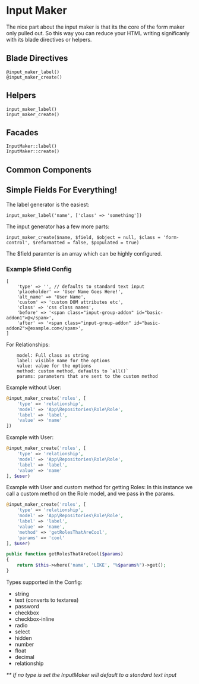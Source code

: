 # Input Maker

The nice part about the input maker is that its the core of the form maker only pulled out. So this way you can reduce your HTML writing significanly with its blade directives or helpers.

## Blade Directives

```
@input_maker_label()
@input_maker_create()
```

## Helpers

```
input_maker_label()
input_maker_create()
```

## Facades

```
InputMaker::label()
InputMaker::create()
```

## Common Components

## Simple Fields For Everything!

The label generator is the easiest:

```
input_maker_label('name', ['class' => 'something'])
```

The input generator has a few more parts:

```
input_maker_create($name, $field, $object = null, $class = 'form-control', $reformatted = false, $populated = true)
```

The $field paramter is an array which can be highly configured.

### Example $field Config

```
[
    'type' => '', // defaults to standard text input
    'placeholder' => 'User Name Goes Here!',
    'alt_name' => 'User Name',
    'custom' => 'custom DOM attributes etc',
    'class' => 'css class names',
    'before' => '<span class="input-group-addon" id="basic-addon1">@</span>',
    'after' => '<span class="input-group-addon" id="basic-addon2">@example.com</span>',
]
```

For Relationships:

```
    model: Full class as string
    label: visible name for the options
    value: value for the options
    method: custom method, defaults to `all()`
    params: parameters that are sent to the custom method
```

Example without User:
```php
@input_maker_create('roles', [
    'type' => 'relationship',
    'model' => 'App\Repositories\Role\Role',
    'label' => 'label',
    'value' => 'name'
])
```

Example with User:
```php
@input_maker_create('roles', [
    'type' => 'relationship',
    'model' => 'App\Repositories\Role\Role',
    'label' => 'label',
    'value' => 'name'
], $user)
```

Example with User and custom method for getting Roles: In this instance we call a custom method on the Role model, and we pass in the params.
```php
@input_maker_create('roles', [
    'type' => 'relationship',
    'model' => 'App\Repositories\Role\Role',
    'label' => 'label',
    'value' => 'name',
    'method' => 'getRolesThatAreCool',
    'params' => 'cool'
], $user)

public function getRolesThatAreCool($params)
{
    return $this->where('name', 'LIKE', "%$params%")->get();
}
```

Types supported in the Config:

* string
* text (converts to textarea)
* password
* checkbox
* checkbox-inline
* radio
* select
* hidden
* number
* float
* decimal
* relationship

_** If no type is set the InputMaker will default to a standard text input_

<script>
  (function(i,s,o,g,r,a,m){i['GoogleAnalyticsObject']=r;i[r]=i[r]||function(){
  (i[r].q=i[r].q||[]).push(arguments)},i[r].l=1*new Date();a=s.createElement(o),
  m=s.getElementsByTagName(o)[0];a.async=1;a.src=g;m.parentNode.insertBefore(a,m)
  })(window,document,'script','//www.google-analytics.com/analytics.js','ga');

  ga('create', 'UA-39444410-8', 'auto');
  ga('send', 'pageview');
</script>
